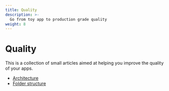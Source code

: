 ```yaml
---
title: Quality
description: >-
  Go from toy app to production grade quality
weight: 8
---
```


# Quality

This is a collection of small articles aimed at helping you improve the quality
of your apps.

- [Architecture](architecture)
- [Folder structure](folder-structure)

